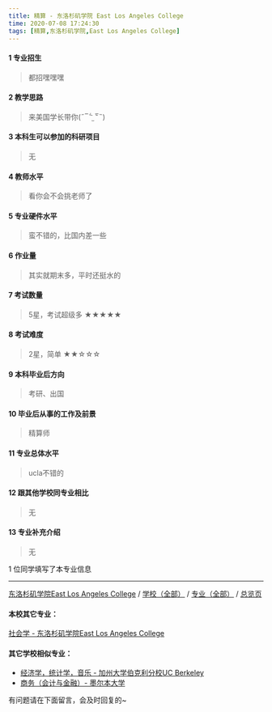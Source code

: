 ```yaml
---
title: 精算 - 东洛杉矶学院 East Los Angeles College
time: 2020-07-08 17:24:30
tags: [精算,东洛杉矶学院,East Los Angeles College]
---
```

#### 1 专业招生
> 都招嘿嘿嘿


#### 2 教学思路
> 来美国学长带你(˶‾᷄ ⁻̫ ‾᷅˵)


#### 3 本科生可以参加的科研项目
>  无


#### 4 教师水平
> 看你会不会挑老师了


#### 5 专业硬件水平
> 蛮不错的，比国内差一些


#### 6 作业量
> 其实就期末多，平时还挺水的


#### 7 考试数量
>5星，考试超级多
★★★★★


#### 8 考试难度
> 2星，简单
★★☆☆☆


#### 9 本科毕业后方向
> 考研、出国


#### 10 毕业后从事的工作及前景
> 精算师


#### 11 专业总体水平
> ucla不错的


#### 12 跟其他学校同专业相比
> 无


#### 13 专业补充介绍
> 无

1 位同学填写了本专业信息
***
[东洛杉矶学院East Los Angeles College](https://univgo.github.io/2020/07/08/1aec7ad9ce26) / [学校（全部）](https://univgo.github.io/2020/07/08/3efa6bcca419) / [专业（全部）](https://univgo.github.io/2020/07/08/2d4c6d3552c2) / [总览页](https://univgo.github.io/2020/07/08/445daeb4fa00)
#### 本校其它专业：
[社会学 - 东洛杉矶学院East Los Angeles College](https://univgo.github.io/2020/07/08/6b1a0db9cc4f) 
#### 其它学校相似专业：
- [经济学，统计学，音乐 - 加州大学伯克利分校UC Berkeley](https://univgo.github.io/2020/07/08/6f5d585bf003) 
- [商务（会计与金融）- 墨尔本大学](https://univgo.github.io/2020/07/08/10fd46cef5ce) 


有问题请在下面留言，会及时回复的~
